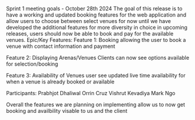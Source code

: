 Sprint 1 meeting goals - October 28th 2024
The goal of this release is to have a working and updated booking features for the web application and allow users to choose between select venues for now until we have developed the additional features for more diversity in choice in upcoming releases, users should now be able to book and pay for the available venues.
Epic/Key Features:
Feature 1: Booking
allowing the user to book a venue with contact information and payment

Feature 2: Displaying Arenas/Venues
Clients can now see options available for selection/booking

Feature 3: Availability of Venues
user see updated live time availability for when a venue is already booked or available

Participants:
Prabhjot Dhaliwal
Orrin Cruz
Vishrut Kevadiya
Mark Ngo

Overall the features we are planning on implementing allow us to now get booking and availbility visable to us and the client
